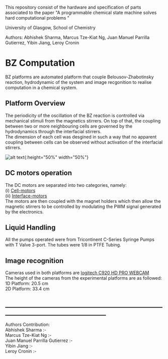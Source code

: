This repository consist of the hardware and specification of parts associated to the paper "A programmable chemical state machine solves hard computational problems "

University of Glasgow, School of Chemistry

Authors: Abhishek Sharma, Marcus Tze-Kiat Ng, Juan Manuel Parrilla Gutierrez, Yibin Jiang, Leroy Cronin

# BZ Computation
BZ platforms are automated platform that couple Belousov-Zhabotinsky reaction, hydrodynamic of the system and image recgonition to realise computation in a chemical system.


## Platform Overview
The periodicity of the oscillation of the BZ reaction is controlled via mechanical stimuli from the magnetics stirrers. On top of that, the coupling between two or more neighbouring cells are governed by the hydrodynamics through the interfacial stirrers.<br/>
The dimension of each cell was desgined in such a way that no apparent coupling between cells can be observed without activation of the interfacial stirrers.

![alt text](https://github.com/croningp/BZComputation/blob/master/media/out.gif){:height="50%" width="50%"}

## DC motors operation
The DC motors are separated into two categories, namely: <br/>
(i) [Cell-motors](https://uk.rs-online.com/web/p/dc-geared-motors/8347675?cm_mmc=UK-PLA-DS3A-_-google-_-PLA_UK_EN_Automation+%26+Control+Gear_Whoop-_-DC+Geared+Motors_Whoop-_-PRODUCT_GROUP&matchtype=&pla-341179612256&s_kwcid=AL!7457!3!413164772306!!!g!341179612256!&gclid=CjwKCAiAnfjyBRBxEiwA-EECLLOxfyEWQI48JPJwKeyX3iATBWEGEihnJxriuzLXfxe1rH9PmNmegRoCBV8QAvD_BwE&gclsrc=aw.ds) <br/>
(ii) [Interface-motors](https://www.aliexpress.com/item/32780746288.html)<br/>
The motors are then coupled with the magnet holders which then allow the magnetic stirrers to be controlled by modulating the PWM signal generated by the electronics.

## Liquid Handling
All the pumps operated were from Tricontinent C-Series Syringe Pumps with T Valve 3-port. The tubes were 1/8 in PTFE Tubing.


## Image recognition 
Cameras used in both platforms are [logitech C920 HD PRO WEBCAM](https://www.logitech.com/en-gb/product/hd-pro-webcam-c920) <br/>
The height of the cameras from the experimental platforms are as followed:<br/>
1D Platform: 20.5 cm <br/>
2D Platform: 33.4 cm 











## __________________________________________________________________________________

Authors Contribution:                           <br/>
Abhishek Sharma :-                                  <br/>
Marcus Tze-Kiat Ng :-                               <br/>
Juan Manuel Parrilla Gutierrez :-                  <br/>
Yibin Jiang :-                                    <br/>
Leroy Cronin :-
